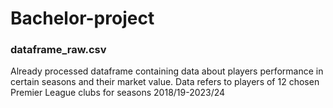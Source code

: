 # Bachelor-project

### dataframe_raw.csv
Already processed dataframe containing data about players performance in certain seasons and their market value.
Data refers to players of 12 chosen Premier League clubs for seasons 2018/19-2023/24
